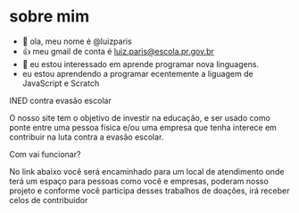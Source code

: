 # sobre mim
- 👋 ola, meu nome é @luizparis
- :+1: meu gmail de conta é luiz.paris@escola.pr.gov.br
- 👀 eu estou interessado em aprende  programar nova linguagens.
- eu estou aprendendo a programar ecentemente a liguagem de JavaScript e Scratch
<!---
luizparis/luizparis is a ✨ special ✨ repository because its `README.md` (this file) appears on your GitHub profile.
You can click the Preview link to take a look at your changes.
--->
INED contra evasão escolar 

O nosso site tem o objetivo de investir na educação, e ser usado como ponte entre uma pessoa física e/ou uma empresa 
que tenha interece em contribuir na luta contra a evasão escolar.

Com vai funcionar?

No link abaixo você será encaminhado para um local de atendimento onde terá um espaço para pessoas como você e empresas, poderam 
nosso projeto e conforme você participa desses trabalhos de doações, irá receber celos de contribuidor 
